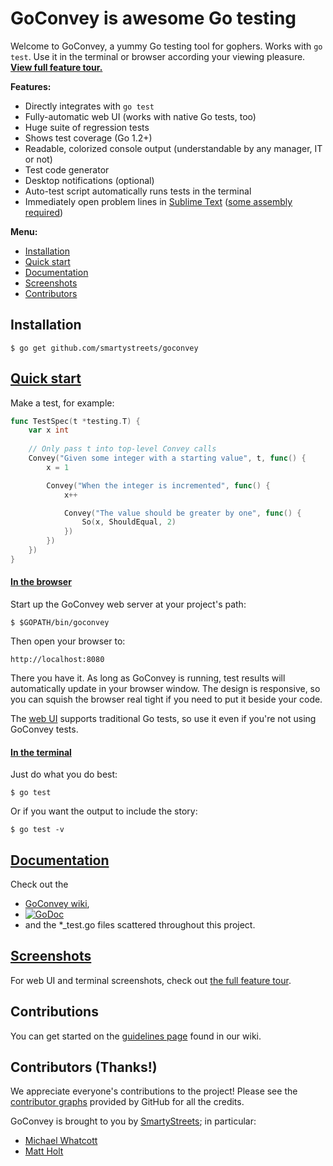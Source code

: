GoConvey is awesome Go testing
==============================

Welcome to GoConvey, a yummy Go testing tool for gophers. Works with `go test`. Use it in the terminal or browser according your viewing pleasure. **[View full feature tour.](http://smartystreets.github.io/goconvey)**

**Features:**

- Directly integrates with `go test`
- Fully-automatic web UI (works with native Go tests, too)
- Huge suite of regression tests
- Shows test coverage (Go 1.2+)
- Readable, colorized console output (understandable by any manager, IT or not)
- Test code generator
- Desktop notifications (optional)
- Auto-test script automatically runs tests in the terminal
- Immediately open problem lines in [Sublime Text](http://www.sublimetext.com) ([some assembly required](https://github.com/asuth/subl-handler))

**Menu:**

- [Installation](#installation)
- [Quick start](#quick-start)
- [Documentation](#documentation)
- [Screenshots](#screenshots)
- [Contributors](#contributors-thanks)




Installation
------------

	$ go get github.com/smartystreets/goconvey





[Quick start](https://github.com/smartystreets/goconvey/wiki#get-going-in-25-seconds)
-----------

Make a test, for example:

```go
func TestSpec(t *testing.T) {
	var x int
	
	// Only pass t into top-level Convey calls
	Convey("Given some integer with a starting value", t, func() {
		x = 1

		Convey("When the integer is incremented", func() {
			x++

			Convey("The value should be greater by one", func() {
				So(x, ShouldEqual, 2)
			})
		})
	})
}
```


#### [In the browser](https://github.com/smartystreets/goconvey/wiki/Web-UI)

Start up the GoConvey web server at your project's path:

	$ $GOPATH/bin/goconvey

Then open your browser to:

	http://localhost:8080

There you have it. As long as GoConvey is running, test results will automatically update in your browser window. The design is responsive, so you can squish the browser real tight if you need to put it beside your code.

The [web UI](https://github.com/smartystreets/goconvey/wiki/Web-UI) supports traditional Go tests, so use it even if you're not using GoConvey tests.



#### [In the terminal](https://github.com/smartystreets/goconvey/wiki/Execution)

Just do what you do best:

    $ go test

Or if you want the output to include the story:

    $ go test -v





[Documentation](https://github.com/smartystreets/goconvey/wiki)
-----------

Check out the 

- [GoConvey wiki](https://github.com/smartystreets/goconvey/wiki),
- [![GoDoc](https://godoc.org/github.com/smartystreets/goconvey?status.png)](http://godoc.org/github.com/smartystreets/goconvey)
- and the *_test.go files scattered throughout this project.





[Screenshots](http://smartystreets.github.io/goconvey)
-----------

For web UI and terminal screenshots, check out [the full feature tour](http://smartystreets.github.io/goconvey).



Contributions
-------------

You can get started on the [guidelines page](https://github.com/smartystreets/goconvey/wiki/For-Contributors) found in our wiki.




Contributors (Thanks!)
----------------------

We appreciate everyone's contributions to the project! Please see the [contributor graphs](https://github.com/smartystreets/goconvey/graphs/contributors) provided by GitHub for all the credits.

GoConvey is brought to you by [SmartyStreets](https://github.com/smartystreets); in particular:

 - [Michael Whatcott](https://github.com/mdwhatcott)
 - [Matt Holt](https://github.com/mholt)

